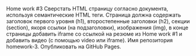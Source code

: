 Home work #3
Сверстать HTML страницу согласно документа, используя семантические HTML теги. Страница должна содержать  заголовок первого уровня (h1), второстепенные заголовки (h2), секции (section), якоря ссылки (на подзаголовки), изображения (img), в конце страницы добавить iframe со ссылкой на резюме из Home work #1 и добавить видео (с помощью video или iframe).
Имя репозитория homework-3. Опубликовать на GitHub Pages.